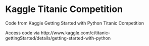 <h1>Kaggle Titanic Competition</h1>
Code from Kaggle Getting Started with Python Titanic Competition
<p>Access code via http://www.kaggle.com/c/titanic-gettingStarted/details/getting-started-with-python</p>
